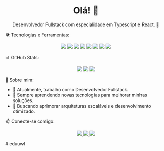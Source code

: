 <h1 align="center">Olá! 👋</h1>

<p align="center">
  Desenvolvedor Fullstack com especialidade em Typescript e React. 🚀<br>
</p>


🛠️ Tecnologias e Ferramentas:
<p align="center">
  <img src="https://img.shields.io/badge/-React-61DAFB?logo=react&logoColor=white&style=for-the-badge"/>
  <img src="https://img.shields.io/badge/-Node.js-339933?logo=node.js&logoColor=white&style=for-the-badge"/>
  <img src="https://img.shields.io/badge/-TypeScript-3178C6?logo=typescript&logoColor=white&style=for-the-badge"/>
  <img src="https://img.shields.io/badge/-JavaScript-F7DF1E?logo=javascript&logoColor=black&style=for-the-badge"/>
  <img src="https://img.shields.io/badge/-NestJS-E0234E?logo=nestjs&logoColor=white&style=for-the-badge"/>
  <img src="https://img.shields.io/badge/-MySQL-4479A1?logo=mysql&logoColor=white&style=for-the-badge"/>
  <img src="https://img.shields.io/badge/-PostgreSQL-4169E1?logo=postgresql&logoColor=white&style=for-the-badge"/>
  <img src="https://img.shields.io/badge/-Docker-2496ED?logo=docker&logoColor=white&style=for-the-badge"/>
</p>

 📊 GitHub Stats:
<p align="center">
  <img src="https://github-readme-stats.vercel.app/api?username=eduuwl&show_icons=true&theme=radical&count_private=true"/>
  <img src="https://github-readme-stats.vercel.app/api/top-langs/?username=eduuwl&layout=compact&theme=radical"/>
  <img src="https://github-readme-streak-stats.herokuapp.com/?user=eduuwl&theme=radical"/>
</p>

📌 Sobre mim:
- 💼 Atualmente, trabalho como Desenvolvedor Fullstack.
- 🌱 Sempre aprendendo novas tecnologias para melhorar minhas soluções.
- 🎯 Buscando aprimorar arquiteturas escaláveis e desenvolvimento otimizado.

📫 Conecte-se comigo:
<p align="center">
  <a href="https://www.linkedin.com/in/eduardo-costa-e-silva-8240172a1/" target="_blank">
    <img src="https://img.shields.io/badge/-LinkedIn-0077B5?logo=linkedin&logoColor=white&style=for-the-badge"/>
  </a>
  <a href="https://github.com/eduuwl" target="_blank">
    <img src="https://img.shields.io/badge/-GitHub-181717?logo=github&logoColor=white&style=for-the-badge"/>
  </a>
  <a href="https://open.spotify.com/user/31zkpw4gikphpphl3lha7tag3dhm?si=0e1ce47f0f6d4f83" target="_blank">
    <img src="https://img.shields.io/badge/-Spotify-1DB954?logo=spotify&logoColor=white&style=for-the-badge"/>
  </a>
</p>

#   e d u u w l 
 
 
